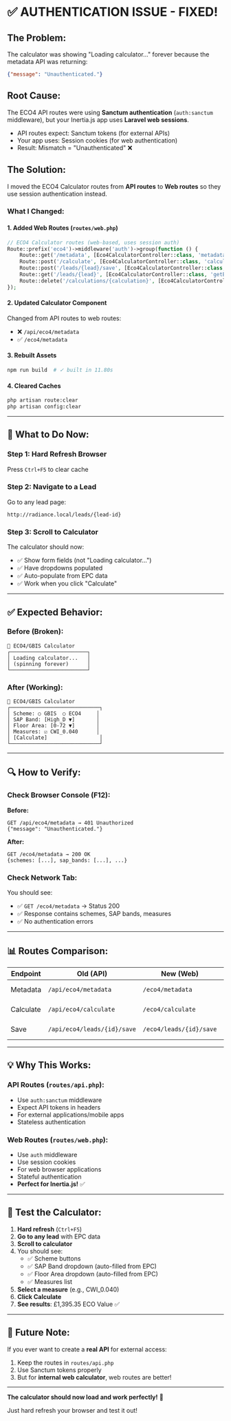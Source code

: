 # ✅ AUTHENTICATION ISSUE - FIXED!

## The Problem:
The calculator was showing "Loading calculator..." forever because the metadata API was returning:
```json
{"message": "Unauthenticated."}
```

## Root Cause:
The ECO4 API routes were using **Sanctum authentication** (`auth:sanctum` middleware), but your Inertia.js app uses **Laravel web sessions**.

- API routes expect: Sanctum tokens (for external APIs)
- Your app uses: Session cookies (for web authentication)
- Result: Mismatch = "Unauthenticated" ❌

## The Solution:
I moved the ECO4 Calculator routes from **API routes** to **Web routes** so they use session authentication instead.

### What I Changed:

#### 1. Added Web Routes (`routes/web.php`)
```php
// ECO4 Calculator routes (web-based, uses session auth)
Route::prefix('eco4')->middleware('auth')->group(function () {
    Route::get('/metadata', [Eco4CalculatorController::class, 'metadata']);
    Route::post('/calculate', [Eco4CalculatorController::class, 'calculate']);
    Route::post('/leads/{lead}/save', [Eco4CalculatorController::class, 'save']);
    Route::get('/leads/{lead}', [Eco4CalculatorController::class, 'getByLead']);
    Route::delete('/calculations/{calculation}', [Eco4CalculatorController::class, 'delete']);
});
```

#### 2. Updated Calculator Component
Changed from API routes to web routes:
- ❌ `/api/eco4/metadata` 
- ✅ `/eco4/metadata`

#### 3. Rebuilt Assets
```bash
npm run build  # ✓ built in 11.80s
```

#### 4. Cleared Caches
```bash
php artisan route:clear
php artisan config:clear
```

---

## 🚀 What to Do Now:

### Step 1: Hard Refresh Browser
Press `Ctrl+F5` to clear cache

### Step 2: Navigate to a Lead
Go to any lead page:
```
http://radiance.local/leads/{lead-id}
```

### Step 3: Scroll to Calculator
The calculator should now:
- ✅ Show form fields (not "Loading calculator...")
- ✅ Have dropdowns populated
- ✅ Auto-populate from EPC data
- ✅ Work when you click "Calculate"

---

## ✅ Expected Behavior:

### Before (Broken):
```
🧮 ECO4/GBIS Calculator
┌─────────────────────────┐
│ Loading calculator...   │
│ (spinning forever)      │
└─────────────────────────┘
```

### After (Working):
```
🧮 ECO4/GBIS Calculator
┌─────────────────────────────┐
│ Scheme: ○ GBIS  ○ ECO4     │
│ SAP Band: [High_D ▼]       │
│ Floor Area: [0-72 ▼]       │
│ Measures: ☑ CWI_0.040      │
│ [Calculate]                 │
└─────────────────────────────┘
```

---

## 🔍 How to Verify:

### Check Browser Console (F12):
**Before:**
```
GET /api/eco4/metadata → 401 Unauthorized
{"message": "Unauthenticated."}
```

**After:**
```
GET /eco4/metadata → 200 OK
{schemes: [...], sap_bands: [...], ...}
```

### Check Network Tab:
You should see:
- ✅ `GET /eco4/metadata` → Status 200
- ✅ Response contains schemes, SAP bands, measures
- ✅ No authentication errors

---

## 📊 Routes Comparison:

| Endpoint | Old (API) | New (Web) | Auth |
|----------|-----------|-----------|------|
| Metadata | `/api/eco4/metadata` | `/eco4/metadata` | Session ✅ |
| Calculate | `/api/eco4/calculate` | `/eco4/calculate` | Session ✅ |
| Save | `/api/eco4/leads/{id}/save` | `/eco4/leads/{id}/save` | Session ✅ |

---

## 💡 Why This Works:

### API Routes (`routes/api.php`):
- Use `auth:sanctum` middleware
- Expect API tokens in headers
- For external applications/mobile apps
- Stateless authentication

### Web Routes (`routes/web.php`):
- Use `auth` middleware
- Use session cookies
- For web browser applications
- Stateful authentication
- **Perfect for Inertia.js!** ✅

---

## 🎯 Test the Calculator:

1. **Hard refresh** (`Ctrl+F5`)
2. **Go to any lead** with EPC data
3. **Scroll to calculator**
4. You should see:
   - ✅ Scheme buttons
   - ✅ SAP Band dropdown (auto-filled from EPC)
   - ✅ Floor Area dropdown (auto-filled from EPC)
   - ✅ Measures list
5. **Select a measure** (e.g., CWI_0.040)
6. **Click Calculate**
7. **See results**: £1,395.35 ECO Value ✅

---

## 🔧 Future Note:

If you ever want to create a **real API** for external access:
1. Keep the routes in `routes/api.php`
2. Use Sanctum tokens properly
3. But for **internal web calculator**, web routes are better!

---

**The calculator should now load and work perfectly!** 🎉

Just hard refresh your browser and test it out!

